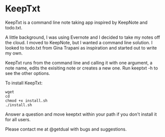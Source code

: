 KeepTxt
=======

KeepTxt is a command line note taking app inspired by KeepNote and todo.txt.

A little background, I was using Evernote and I decided to take my notes off the cloud. I moved to KeepNote, but I wanted a command line solution. I looked to todo.txt from Gina Trapani as inspiration and started out to write my own.

KeepTxt runs from the command line and calling it with one argument, a note name, edits the exisiting note or creates a new one. Run keeptxt -h to see the other options.

To install KeepTxt:

    wget 
    cd 
    chmod +x install.sh
    ./install.sh

Answer a question and move keeptxt within your path if you don't install it for all users.

Please contact me at @getdual with bugs and suggestions.
